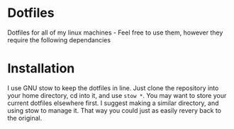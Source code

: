 # Dotfiles
Dotfiles for all of my linux machines - Feel free to use them, however they require the following dependancies

# Installation
I use GNU stow to keep the dotfiles in line. Just clone the repository into your home directory, cd into it, and use `stow *`. 
You may want to store your current dotfiles elsewhere first. I suggest making a similar directory, and using stow to manage it. That way you could just as easily revery back to the original.
